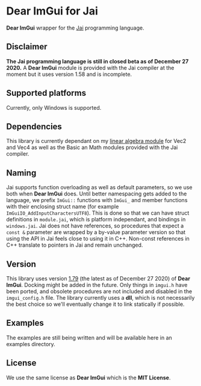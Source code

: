 # Dear ImGui for Jai
**Dear ImGui** wrapper for the [Jai](https://youtu.be/TH9VCN6UkyQ) programming language.

## Disclaimer
**The Jai programming language is still in closed beta as of December 27 2020.**
A **Dear ImGui** module is provided with the Jai compiler at the moment but it uses version 1.58 and is incomplete.

## Supported platforms
Currently, only Windows is supported.

## Dependencies
This library is currently dependant on my [linear algebra module](https://github.com/ostef/jai-modules) for Vec2 and Vec4 as well as the Basic an Math modules provided with the Jai compiler.

## Naming
Jai supports function overloading as well as default parameters, so we use both when **Dear ImGui** does.
Until better namespacing gets added to the language, we prefix `ImGui::` functions with `ImGui_` and member functions with their enclosing struct name (for example `ImGuiIO_AddInputCharactersUTF8`). This is done so that we can have struct definitions in `module.jai`, which is platform independant, and bindings in `windows.jai`.
Jai does not have references, so procedures that expect a `const &` parameter are wrapped by a by-value parameter version so that using the API in Jai feels close to using it in C++. Non-const references in C++ translate to pointers in Jai and remain unchanged.

## Version
This library uses version [1.79](https://github.com/ocornut/imgui/releases/tag/v1.79) (the latest as of December 27 2020) of **Dear ImGui**. Docking might be added in the future.
Only things in `imgui.h` have been ported, and obsolete procedures are not included and disabled in the `imgui_config.h` file.
The library currently uses a **dll**, which is not necessarily the best choice so we'll eventually change it to link statically if possible. 

## Examples
The examples are still being written and will be available here in an examples directory.

## License
We use the same license as **Dear ImGui** which is the **MIT License**.
